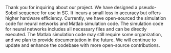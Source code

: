 Thank you for inquiring about our project. We have designed a pseudo-Sobol sequence for use in SC. It incurs a small loss in accuracy but offers higher hardware efficiency. Currently, we have open-sourced the simulation code for neural networks and Matlab simulation code. The simulation code for neural networks includes all necessary files and can be directly executed. The Matlab simulation code may still require some organization, and we plan to provide documentation in the future. We will continue to update and enhance the codebase with more open-source contributions.
